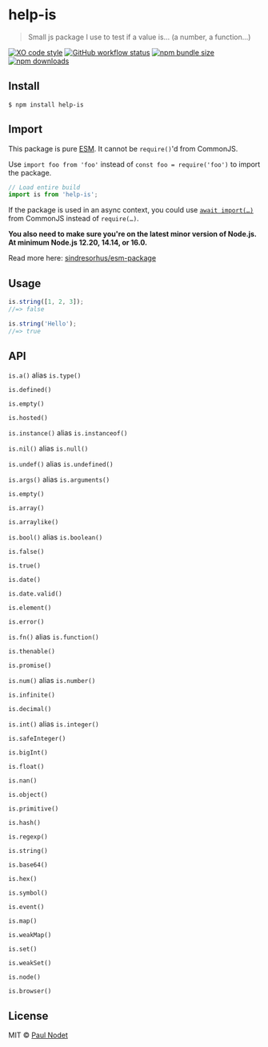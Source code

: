 # help-is
> Small js package I use to test if a value is... (a number, a function...)

[![XO code style](https://img.shields.io/badge/code_style-XO-5ed9c7.svg)](https://github.com/xojs/xo)
[![GitHub workflow status](https://img.shields.io/github/workflow/status/pnxdxt/help-is/CI)](https://github.com/pnxdxt/help-is)
[![npm bundle size](https://img.shields.io/bundlephobia/min/help-is)](https://bundlephobia.com/package/help-is)
[![npm downloads](https://img.shields.io/npm/dt/help-is)](https://www.npmjs.com/package/help-is)

## Install
```
$ npm install help-is
```
## Import

This package is pure [ESM](https://developer.mozilla.org/en-US/docs/Web/JavaScript/Guide/Modules). It cannot be `require()`'d from CommonJS.

Use `import foo from 'foo'` instead of `const foo = require('foo')` to import the package.

```js
// Load entire build
import is from 'help-is';
```
If the package is used in an async context, you could use [`await import(…)`](https://developer.mozilla.org/en-US/docs/Web/JavaScript/Reference/Statements/import#dynamic_imports) from CommonJS instead of `require(…)`.

**You also need to make sure you're on the latest minor version of Node.js. At minimum Node.js 12.20, 14.14, or 16.0.**

Read more here: [sindresorhus/esm-package](https://gist.github.com/sindresorhus/a39789f98801d908bbc7ff3ecc99d99c)


## Usage

```js
is.string([1, 2, 3]);
//=> false

is.string('Hello');
//=> true
```

## API

`is.a()` alias `is.type()`

`is.defined()`

`is.empty()`

`is.hosted()`

`is.instance()` alias `is.instanceof()`

`is.nil()` alias `is.null()`

`is.undef()` alias `is.undefined()`

`is.args()` alias `is.arguments()`

`is.empty()`

`is.array()`

`is.arraylike()`

`is.bool()` alias `is.boolean()`

`is.false()`

`is.true()`

`is.date()`

`is.date.valid()`

`is.element()`

`is.error()`

`is.fn()` alias `is.function()`

`is.thenable()`

`is.promise()`

`is.num()` alias `is.number()`

`is.infinite()`

`is.decimal()`

`is.int()` alias `is.integer()`

`is.safeInteger()`

`is.bigInt()`

`is.float()`

`is.nan()`

`is.object()`

`is.primitive()`

`is.hash()`

`is.regexp()`

`is.string()`

`is.base64()`

`is.hex()`

`is.symbol()`

`is.event()`

`is.map()`

`is.weakMap()`

`is.set()`

`is.weakSet()`

`is.node()`

`is.browser()`
## License

MIT © [Paul Nodet](https://pnodet.com)

